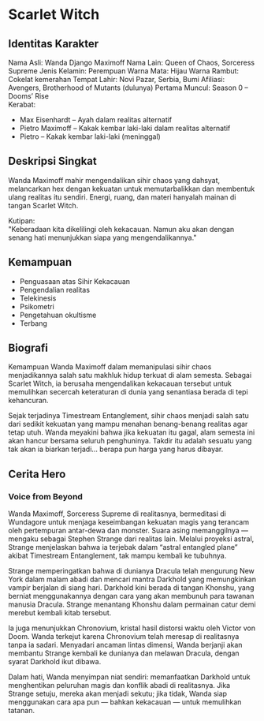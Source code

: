 # Scarlet Witch

## Identitas Karakter

Nama Asli: Wanda Django Maximoff
Nama Lain: Queen of Chaos, Sorceress Supreme
Jenis Kelamin: Perempuan
Warna Mata: Hijau
Warna Rambut: Cokelat kemerahan
Tempat Lahir: Novi Pazar, Serbia, Bumi 
Afiliasi: Avengers, Brotherhood of Mutants (dulunya)
Pertama Muncul: Season 0 – Dooms’ Rise  
Kerabat:
- Max Eisenhardt – Ayah dalam realitas alternatif
- Pietro Maximoff – Kakak kembar laki-laki dalam realitas alternatif
- Pietro – Kakak kembar laki-laki (meninggal)

## Deskripsi Singkat

Wanda Maximoff mahir mengendalikan sihir chaos yang dahsyat, melancarkan hex dengan kekuatan untuk memutarbalikkan dan membentuk ulang realitas itu sendiri. Energi, ruang, dan materi hanyalah mainan di tangan Scarlet Witch.

Kutipan:  
"Keberadaan kita dikelilingi oleh kekacauan. Namun aku akan dengan senang hati menunjukkan siapa yang mengendalikannya."

## Kemampuan

- Penguasaan atas Sihir Kekacauan
- Pengendalian realitas
- Telekinesis
- Psikometri
- Pengetahuan okultisme
- Terbang

## Biografi 

Kemampuan Wanda Maximoff dalam memanipulasi sihir chaos menjadikannya salah satu makhluk hidup terkuat di alam semesta. Sebagai Scarlet Witch, ia berusaha mengendalikan kekacauan tersebut untuk memulihkan secercah keteraturan di dunia yang senantiasa berada di tepi kehancuran.

Sejak terjadinya Timestream Entanglement, sihir chaos menjadi salah satu dari sedikit kekuatan yang mampu menahan benang-benang realitas agar tetap utuh. Wanda meyakini bahwa jika kekuatan itu gagal, alam semesta ini akan hancur bersama seluruh penghuninya. Takdir itu adalah sesuatu yang tak akan ia biarkan terjadi… berapa pun harga yang harus dibayar.

## Cerita Hero 

### Voice from Beyond
Wanda Maximoff, Sorceress Supreme di realitasnya, bermeditasi di Wundagore untuk menjaga keseimbangan kekuatan magis yang terancam oleh pertempuran antar-dewa dan monster. Suara asing memanggilnya — mengaku sebagai Stephen Strange dari realitas lain. Melalui proyeksi astral, Strange menjelaskan bahwa ia terjebak dalam “astral entangled plane” akibat Timestream Entanglement, tak mampu kembali ke tubuhnya.

Strange memperingatkan bahwa di dunianya Dracula telah mengurung New York dalam malam abadi dan mencari mantra Darkhold yang memungkinkan vampir berjalan di siang hari. Darkhold kini berada di tangan Khonshu, yang berniat menggunakannya dengan cara yang akan membunuh para tawanan manusia Dracula. Strange menantang Khonshu dalam permainan catur demi merebut kembali kitab tersebut.

Ia juga menunjukkan Chronovium, kristal hasil distorsi waktu oleh Victor von Doom. Wanda terkejut karena Chronovium telah meresap di realitasnya tanpa ia sadari. Menyadari ancaman lintas dimensi, Wanda berjanji akan membantu Strange kembali ke dunianya dan melawan Dracula, dengan syarat Darkhold ikut dibawa.

Dalam hati, Wanda menyimpan niat sendiri: memanfaatkan Darkhold untuk menghentikan peluruhan magis dan konflik abadi di realitasnya. Jika Strange setuju, mereka akan menjadi sekutu; jika tidak, Wanda siap menggunakan cara apa pun — bahkan kekacauan — untuk memulihkan tatanan.